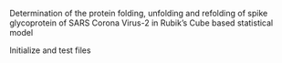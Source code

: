 Determination of the protein folding, unfolding and refolding of spike glycoprotein of SARS Corona Virus-2 in Rubik’s Cube based statistical model



Initialize and test files
